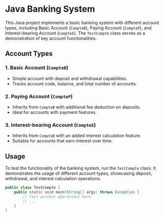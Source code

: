 # Java Banking System

This Java project implements a basic banking system with different account types, including Basic Account (`CompteB`), Paying Account (`CompteP`), and Interest-bearing Account (`CompteE`). The `TestCompte` class serves as a demonstration of key account functionalities.

## Account Types

### 1. Basic Account (`CompteB`)

- Simple account with deposit and withdrawal capabilities.
- Tracks account code, balance, and total number of accounts.

### 2. Paying Account (`CompteP`)

- Inherits from `CompteB` with additional fee deduction on deposits.
- Ideal for accounts with payment features. 

### 3. Interest-bearing Account (`CompteE`)

- Inherits from `CompteB` with an added interest calculation feature.
- Suitable for accounts that earn interest over time.

## Usage

To test the functionality of the banking system, run the `TestCompte` class. It demonstrates the usage of different account types, showcasing deposit, withdrawal, and interest calculation operations.

```java
public class TestCompte {
    public static void main(String[] args) throws Exception {
        // Test account operations here
        // ...
    }
}
